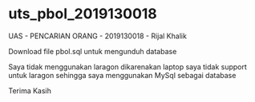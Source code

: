 # uts_pbol_2019130018

UAS - PENCARIAN ORANG - 2019130018 - Rijal Khalik

Download file pbol.sql untuk mengunduh database

Saya tidak menggunakan laragon dikarenakan laptop saya tidak support untuk laragon sehingga saya menggunakan MySql sebagai database

Terima Kasih